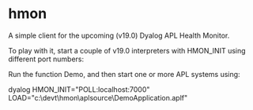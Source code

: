 # hmon
A simple client for the upcoming (v19.0) Dyalog APL Health Monitor.

To play with it, start a couple of v19.0 interpreters with HMON_INIT using different
port numbers:

Run the function Demo, and then start one or more APL systems using:

dyalog HMON_INIT="POLL:localhost:7000" LOAD="c:\devt\hmon\aplsource\DemoApplication.aplf"

